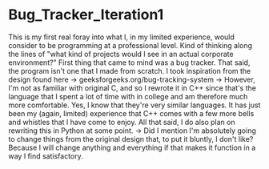 # Bug_Tracker_Iteration1

This is my first real foray into what I, in my limited experience, would consider to be programming at a professional level. Kind of thinking along the lines of "what kind of projects would I see in an actual corporate environment?" First thing that came to mind was a bug tracker.
That said, the program isn't one that I made from scratch. I took inspiration from the design found here -> geeksforgeeks.org/bug-tracking-system
  -> However, I'm not as familiar with original C, and so I rewrote it in C++ since that's the language that I spent a lot of time with in college and am therefore much more comfortable. Yes, I know that they're very similar languages. It has just been my (again, limited) experience that C++ comes with a few more bells and whistles that I have come to enjoy. All that said, I do also plan on rewriting this in Python at some point.
  -> Did I mention I'm absolutely going to change things from the original design that, to put it bluntly, I don't like? Because I will change anything and everything if that makes it function in a way I find satisfactory.
